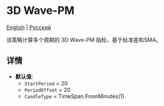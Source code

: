 # 3D Wave-PM
[English](README.md) | [Русский](README_ru.md)

该策略计算多个周期的 3D Wave-PM 指标，基于标准差和SMA。

## 详情

- **默认值**:
  - `StartPeriod` = 20
  - `PeriodOffset` = 20
  - `CandleType` = TimeSpan.FromMinutes(1)

